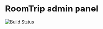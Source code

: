 # RoomTrip admin panel
[![Build Status](https://travis-ci.com/irhamputra/RoomTrip-admin.svg?branch=master)](https://travis-ci.com/irhamputra/RoomTrip-admin)
